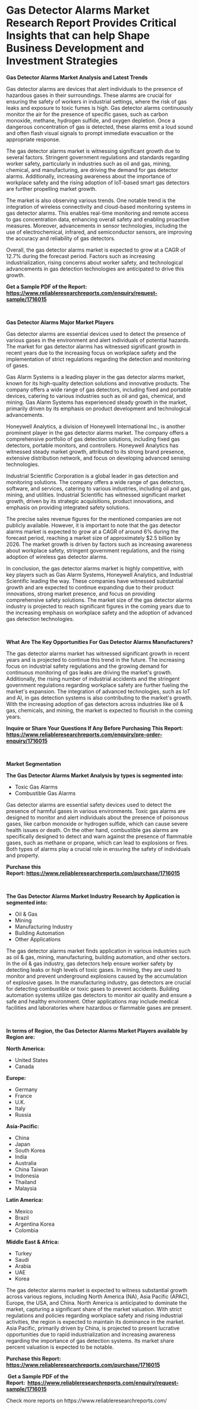 <p><h1>Gas Detector Alarms Market Research Report Provides Critical Insights that can help Shape Business Development and Investment Strategies</h1></p><p><strong>Gas Detector Alarms Market Analysis and Latest Trends</strong></p>
<p><p>Gas detector alarms are devices that alert individuals to the presence of hazardous gases in their surroundings. These alarms are crucial for ensuring the safety of workers in industrial settings, where the risk of gas leaks and exposure to toxic fumes is high. Gas detector alarms continuously monitor the air for the presence of specific gases, such as carbon monoxide, methane, hydrogen sulfide, and oxygen depletion. Once a dangerous concentration of gas is detected, these alarms emit a loud sound and often flash visual signals to prompt immediate evacuation or the appropriate response.</p><p>The gas detector alarms market is witnessing significant growth due to several factors. Stringent government regulations and standards regarding worker safety, particularly in industries such as oil and gas, mining, chemical, and manufacturing, are driving the demand for gas detector alarms. Additionally, increasing awareness about the importance of workplace safety and the rising adoption of IoT-based smart gas detectors are further propelling market growth.</p><p>The market is also observing various trends. One notable trend is the integration of wireless connectivity and cloud-based monitoring systems in gas detector alarms. This enables real-time monitoring and remote access to gas concentration data, enhancing overall safety and enabling proactive measures. Moreover, advancements in sensor technologies, including the use of electrochemical, infrared, and semiconductor sensors, are improving the accuracy and reliability of gas detectors.</p><p>Overall, the gas detector alarms market is expected to grow at a CAGR of 12.7% during the forecast period. Factors such as increasing industrialization, rising concerns about worker safety, and technological advancements in gas detection technologies are anticipated to drive this growth.</p></p>
<p><strong>Get a Sample PDF of the Report:&nbsp; <a href="https://www.reliableresearchreports.com/enquiry/request-sample/1716015">https://www.reliableresearchreports.com/enquiry/request-sample/1716015</a></strong></p>
<p>&nbsp;</p>
<p><strong>Gas Detector Alarms Major Market Players</strong></p>
<p><p>Gas detector alarms are essential devices used to detect the presence of various gases in the environment and alert individuals of potential hazards. The market for gas detector alarms has witnessed significant growth in recent years due to the increasing focus on workplace safety and the implementation of strict regulations regarding the detection and monitoring of gases.</p><p>Gas Alarm Systems is a leading player in the gas detector alarms market, known for its high-quality detection solutions and innovative products. The company offers a wide range of gas detectors, including fixed and portable devices, catering to various industries such as oil and gas, chemical, and mining. Gas Alarm Systems has experienced steady growth in the market, primarily driven by its emphasis on product development and technological advancements.</p><p>Honeywell Analytics, a division of Honeywell International Inc., is another prominent player in the gas detector alarms market. The company offers a comprehensive portfolio of gas detection solutions, including fixed gas detectors, portable monitors, and controllers. Honeywell Analytics has witnessed steady market growth, attributed to its strong brand presence, extensive distribution network, and focus on developing advanced sensing technologies.</p><p>Industrial Scientific Corporation is a global leader in gas detection and monitoring solutions. The company offers a wide range of gas detectors, software, and services, catering to various industries, including oil and gas, mining, and utilities. Industrial Scientific has witnessed significant market growth, driven by its strategic acquisitions, product innovations, and emphasis on providing integrated safety solutions.</p><p>The precise sales revenue figures for the mentioned companies are not publicly available. However, it is important to note that the gas detector alarms market is expected to grow at a CAGR of around 6% during the forecast period, reaching a market size of approximately $2.5 billion by 2026. The market growth is driven by factors such as increasing awareness about workplace safety, stringent government regulations, and the rising adoption of wireless gas detector alarms.</p><p>In conclusion, the gas detector alarms market is highly competitive, with key players such as Gas Alarm Systems, Honeywell Analytics, and Industrial Scientific leading the way. These companies have witnessed substantial growth and are expected to continue expanding due to their product innovations, strong market presence, and focus on providing comprehensive safety solutions. The market size of the gas detector alarms industry is projected to reach significant figures in the coming years due to the increasing emphasis on workplace safety and the adoption of advanced gas detection technologies.</p></p>
<p>&nbsp;</p>
<p><strong>What Are The Key Opportunities For Gas Detector Alarms Manufacturers?</strong></p>
<p><p>The gas detector alarms market has witnessed significant growth in recent years and is projected to continue this trend in the future. The increasing focus on industrial safety regulations and the growing demand for continuous monitoring of gas leaks are driving the market's growth. Additionally, the rising number of industrial accidents and the stringent government regulations regarding workplace safety are further fueling the market's expansion. The integration of advanced technologies, such as IoT and AI, in gas detection systems is also contributing to the market's growth. With the increasing adoption of gas detectors across industries like oil & gas, chemicals, and mining, the market is expected to flourish in the coming years.</p></p>
<p><strong>Inquire or Share Your Questions If Any Before Purchasing This Report: <a href="https://www.reliableresearchreports.com/enquiry/pre-order-enquiry/1716015">https://www.reliableresearchreports.com/enquiry/pre-order-enquiry/1716015</a></strong></p>
<p>&nbsp;</p>
<p><strong>Market Segmentation</strong></p>
<p><strong>The Gas Detector Alarms Market Analysis by types is segmented into:</strong></p>
<p><ul><li>Toxic Gas Alarms</li><li>Combustible Gas Alarms</li></ul></p>
<p><p>Gas detector alarms are essential safety devices used to detect the presence of harmful gases in various environments. Toxic gas alarms are designed to monitor and alert individuals about the presence of poisonous gases, like carbon monoxide or hydrogen sulfide, which can cause severe health issues or death. On the other hand, combustible gas alarms are specifically designed to detect and warn against the presence of flammable gases, such as methane or propane, which can lead to explosions or fires. Both types of alarms play a crucial role in ensuring the safety of individuals and property.</p></p>
<p><strong>Purchase this Report:&nbsp;<a href="https://www.reliableresearchreports.com/purchase/1716015">https://www.reliableresearchreports.com/purchase/1716015</a></strong></p>
<p>&nbsp;</p>
<p><strong>The Gas Detector Alarms Market Industry Research by Application is segmented into:</strong></p>
<p><ul><li>Oil & Gas</li><li>Mining</li><li>Manufacturing Industry</li><li>Building Automation</li><li>Other Applications</li></ul></p>
<p><p>The gas detector alarms market finds application in various industries such as oil & gas, mining, manufacturing, building automation, and other sectors. In the oil & gas industry, gas detectors help ensure worker safety by detecting leaks or high levels of toxic gases. In mining, they are used to monitor and prevent underground explosions caused by the accumulation of explosive gases. In the manufacturing industry, gas detectors are crucial for detecting combustible or toxic gases to prevent accidents. Building automation systems utilize gas detectors to monitor air quality and ensure a safe and healthy environment. Other applications may include medical facilities and laboratories where hazardous or flammable gases are present.</p></p>
<p>&nbsp;</p>
<p><strong>In terms of Region, the Gas Detector Alarms Market Players available by Region are:</strong></p>
<p>
    <p> <strong> North America: </strong>
        <ul>
            <li>United States</li>
            <li>Canada</li>
        </ul>
        </p> 
    <p> <strong> Europe: </strong>
        <ul>
            <li>Germany</li>
            <li>France</li>
            <li>U.K.</li>
            <li>Italy</li>
            <li>Russia</li>
        </ul>
        </p> 
    <p> <strong> Asia-Pacific: </strong>
        <ul>
            <li>China</li>
            <li>Japan</li>
            <li>South Korea</li>
            <li>India</li>
            <li>Australia</li>
            <li>China Taiwan</li>
            <li>Indonesia</li>
            <li>Thailand</li>
            <li>Malaysia</li>
        </ul>
        </p> 
    <p> <strong> Latin America: </strong>
        <ul>
            <li>Mexico</li>
            <li>Brazil</li>
            <li>Argentina Korea</li>
            <li>Colombia</li>
        </ul>
        </p> 
    <p> <strong> Middle East & Africa: </strong>
        <ul>
            <li>Turkey</li>
            <li>Saudi</li>
            <li>Arabia</li>
            <li>UAE</li>
            <li>Korea</li>
        </ul>
    </p>
    </p>
<p><p>The gas detector alarms market is expected to witness substantial growth across various regions, including North America (NA), Asia Pacific (APAC), Europe, the USA, and China. North America is anticipated to dominate the market, capturing a significant share of the market valuation. With strict regulations and policies regarding workplace safety and rising industrial activities, the region is expected to maintain its dominance in the market. Asia Pacific, primarily driven by China, is projected to present lucrative opportunities due to rapid industrialization and increasing awareness regarding the importance of gas detection systems. Its market share percent valuation is expected to be notable.</p></p>
<p><strong>Purchase this Report: <a href="https://www.reliableresearchreports.com/purchase/1716015">https://www.reliableresearchreports.com/purchase/1716015</a></strong></p>
<p>&nbsp;<strong>Get a Sample PDF of the Report:&nbsp;&nbsp;<a href="https://www.reliableresearchreports.com/enquiry/request-sample/1716015">https://www.reliableresearchreports.com/enquiry/request-sample/1716015</a></strong></p>
<p><strong></strong></p>
<p>Check more reports on https://www.reliableresearchreports.com/</p>
